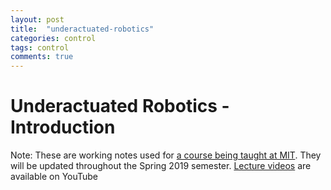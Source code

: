 ```yaml
---
layout: post
title:  "underactuated-robotics"
categories: control
tags: control
comments: true
---
```


# Underactuated Robotics - Introduction

Note: These are working notes used for [a course being taught at MIT](http://underactuated.csail.mit.edu/Spring2019/). They will be updated throughout the Spring 2019 semester. [Lecture videos](https://www.youtube.com/channel/UChfUOAhz7ynELF-s_1LPpWg) are available on YouTube
